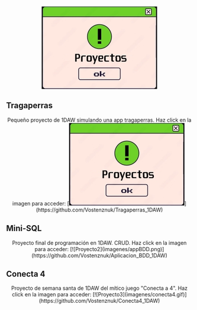 <p align="center">
    <img src="imagenes/proyecto.jpg" alt="Proyecto 1">
</p>

## Tragaperras
<p align="center">
Pequeño proyecto de 1DAW simulando una app tragaperras. Haz click en la imagen para acceder:
[<img src="imagenes/proyecto.jpg" alt="Proyecto 1">](https://github.com/Vostenznuk/Tragaperras_1DAW)
</p>

## Mini-SQL
<p align="center">
Proyecto final de programación en 1DAW. CRUD. Haz click en la imagen para acceder:
[![Proyecto2](imagenes/appBDD.png)](https://github.com/Vostenznuk/Aplicacion_BDD_1DAW)
</p>

## Conecta 4
<p align="center">
Proyecto de semana santa de 1DAW del mítico juego "Conecta a 4". Haz click en la imagen para acceder:
[![Proyecto3](imagenes/conecta4.gif)](https://github.com/Vostenznuk/Conecta4_1DAW)
</p>


